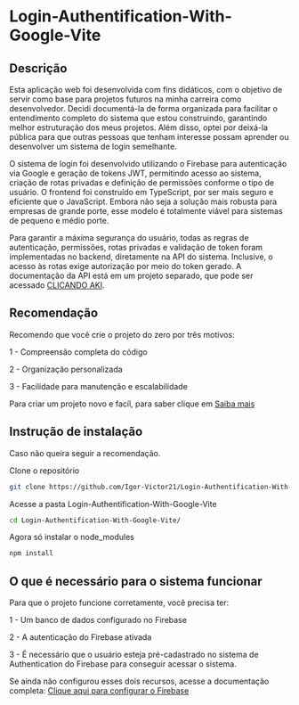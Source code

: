 # Login-Authentification-With-Google-Vite

## Descrição
Esta aplicação web foi desenvolvida com fins didáticos, com o objetivo de servir como base para projetos futuros na minha carreira como desenvolvedor. Decidi documentá-la de forma organizada para facilitar o entendimento completo do sistema que estou construindo, garantindo melhor estruturação dos meus projetos. Além disso, optei por deixá-la pública para que outras pessoas que tenham interesse possam aprender ou desenvolver um sistema de login semelhante.

O sistema de login foi desenvolvido utilizando o Firebase para autenticação via Google e geração de tokens JWT, permitindo acesso ao sistema, criação de rotas privadas e definição de permissões conforme o tipo de usuário.
O frontend foi construído em TypeScript, por ser mais seguro e eficiente que o JavaScript. Embora não seja a solução mais robusta para empresas de grande porte, esse modelo é totalmente viável para sistemas de pequeno e médio porte.

Para garantir a máxima segurança do usuário, todas as regras de autenticação, permissões, rotas privadas e validação de token foram implementadas no backend, diretamente na API do sistema. Inclusive, o acesso às rotas exige autorização por meio do token gerado.
A documentação da API está em um projeto separado, que pode ser acessado [CLICANDO AKI](https://github.com/Igor-Victor21/Complete-API-In-NodeJs-FireBase-Auth/blob/main/README.md).

## Recomendação
Recomendo que você crie o projeto do zero por três motivos:

1 - Compreensão completa do código

2 - Organização personalizada

3 - Facilidade para manutenção e escalabilidade

Para criar um projeto novo e facíl, para saber clique em [Saiba mais](./docs/CriacaoVite.md)

## Instrução de instalação 

Caso não queira seguir a recomendação.

Clone o repositório
```bash
git clone https://github.com/Igor-Victor21/Login-Authentification-With-Google-Vite.git
```

Acesse a pasta Login-Authentification-With-Google-Vite
```bash
cd Login-Authentification-With-Google-Vite/
```

Agora só instalar o node_modules
```bash
npm install
```

## O que é necessário para o sistema funcionar

Para que o projeto funcione corretamente, você precisa ter:

1 - Um banco de dados configurado no Firebase

2 - A autenticação do Firebase ativada

3 - É necessário que o usuário esteja pré-cadastrado no sistema de Authentication do Firebase para conseguir acessar o sistema.

Se ainda não configurou esses dois recursos, acesse a documentação completa:
[Clique aqui para configurar o Firebase](./docs/Firebase-Db-Auth.md)







